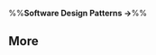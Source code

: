 <link rel="stylesheet" href="{{baseUrl}}/css/textbook.css">

<div class="website-content">

%%**Software Design Patterns &rarr;**%%

## More

<div id="main">

<include src="combiningDesignPatterns/embed.md" />
<include src="otherDesignPatterns/embed.md" />
<include src="usingDesignPatterns/embed.md" />
<include src="otherTypesOfPatterns/embed.md" />
<include src="vsPrinciples/embed.md" />

</div>

</div>
